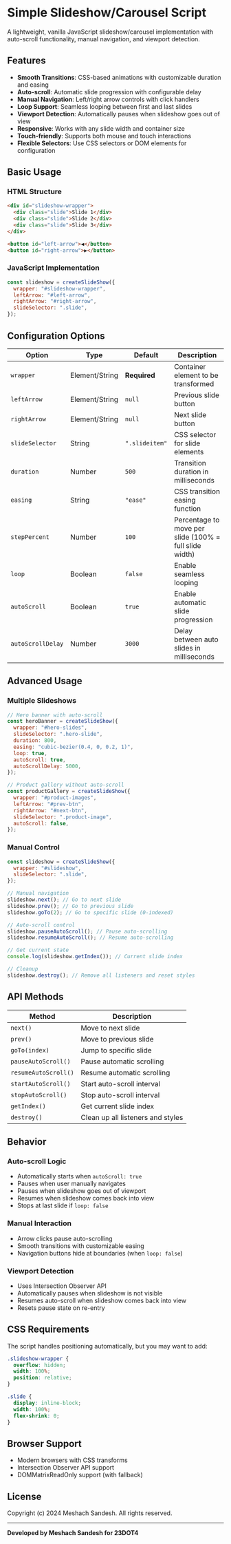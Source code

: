 # Simple Slideshow/Carousel Script

A lightweight, vanilla JavaScript slideshow/carousel implementation with auto-scroll functionality, manual navigation, and viewport detection.

## Features

- **Smooth Transitions**: CSS-based animations with customizable duration and easing
- **Auto-scroll**: Automatic slide progression with configurable delay
- **Manual Navigation**: Left/right arrow controls with click handlers
- **Loop Support**: Seamless looping between first and last slides
- **Viewport Detection**: Automatically pauses when slideshow goes out of view
- **Responsive**: Works with any slide width and container size
- **Touch-friendly**: Supports both mouse and touch interactions
- **Flexible Selectors**: Use CSS selectors or DOM elements for configuration

## Basic Usage

### HTML Structure

```html
<div id="slideshow-wrapper">
  <div class="slide">Slide 1</div>
  <div class="slide">Slide 2</div>
  <div class="slide">Slide 3</div>
</div>

<button id="left-arrow">◀</button>
<button id="right-arrow">▶</button>
```

### JavaScript Implementation

```javascript
const slideshow = createSlideShow({
  wrapper: "#slideshow-wrapper",
  leftArrow: "#left-arrow",
  rightArrow: "#right-arrow",
  slideSelector: ".slide",
});
```

## Configuration Options

| Option            | Type           | Default        | Description                                            |
| ----------------- | -------------- | -------------- | ------------------------------------------------------ |
| `wrapper`         | Element/String | **Required**   | Container element to be transformed                    |
| `leftArrow`       | Element/String | `null`         | Previous slide button                                  |
| `rightArrow`      | Element/String | `null`         | Next slide button                                      |
| `slideSelector`   | String         | `".slideitem"` | CSS selector for slide elements                        |
| `duration`        | Number         | `500`          | Transition duration in milliseconds                    |
| `easing`          | String         | `"ease"`       | CSS transition easing function                         |
| `stepPercent`     | Number         | `100`          | Percentage to move per slide (100% = full slide width) |
| `loop`            | Boolean        | `false`        | Enable seamless looping                                |
| `autoScroll`      | Boolean        | `true`         | Enable automatic slide progression                     |
| `autoScrollDelay` | Number         | `3000`         | Delay between auto slides in milliseconds              |

## Advanced Usage

### Multiple Slideshows

```javascript
// Hero banner with auto-scroll
const heroBanner = createSlideShow({
  wrapper: "#hero-slides",
  slideSelector: ".hero-slide",
  duration: 800,
  easing: "cubic-bezier(0.4, 0, 0.2, 1)",
  loop: true,
  autoScroll: true,
  autoScrollDelay: 5000,
});

// Product gallery without auto-scroll
const productGallery = createSlideShow({
  wrapper: "#product-images",
  leftArrow: "#prev-btn",
  rightArrow: "#next-btn",
  slideSelector: ".product-image",
  autoScroll: false,
});
```

### Manual Control

```javascript
const slideshow = createSlideShow({
  wrapper: "#slideshow",
  slideSelector: ".slide",
});

// Manual navigation
slideshow.next(); // Go to next slide
slideshow.prev(); // Go to previous slide
slideshow.goTo(2); // Go to specific slide (0-indexed)

// Auto-scroll control
slideshow.pauseAutoScroll(); // Pause auto-scrolling
slideshow.resumeAutoScroll(); // Resume auto-scrolling

// Get current state
console.log(slideshow.getIndex()); // Current slide index

// Cleanup
slideshow.destroy(); // Remove all listeners and reset styles
```

## API Methods

| Method               | Description                       |
| -------------------- | --------------------------------- |
| `next()`             | Move to next slide                |
| `prev()`             | Move to previous slide            |
| `goTo(index)`        | Jump to specific slide            |
| `pauseAutoScroll()`  | Pause automatic scrolling         |
| `resumeAutoScroll()` | Resume automatic scrolling        |
| `startAutoScroll()`  | Start auto-scroll interval        |
| `stopAutoScroll()`   | Stop auto-scroll interval         |
| `getIndex()`         | Get current slide index           |
| `destroy()`          | Clean up all listeners and styles |

## Behavior

### Auto-scroll Logic

- Automatically starts when `autoScroll: true`
- Pauses when user manually navigates
- Pauses when slideshow goes out of viewport
- Resumes when slideshow comes back into view
- Stops at last slide if `loop: false`

### Manual Interaction

- Arrow clicks pause auto-scrolling
- Smooth transitions with customizable easing
- Navigation buttons hide at boundaries (when `loop: false`)

### Viewport Detection

- Uses Intersection Observer API
- Automatically pauses when slideshow is not visible
- Resumes auto-scroll when slideshow comes back into view
- Resets pause state on re-entry

## CSS Requirements

The script handles positioning automatically, but you may want to add:

```css
.slideshow-wrapper {
  overflow: hidden;
  width: 100%;
  position: relative;
}

.slide {
  display: inline-block;
  width: 100%;
  flex-shrink: 0;
}
```

## Browser Support

- Modern browsers with CSS transforms
- Intersection Observer API support
- DOMMatrixReadOnly support (with fallback)

## License

Copyright (c) 2024 Meshach Sandesh. All rights reserved.

---

**Developed by Meshach Sandesh for 23DOT4**
